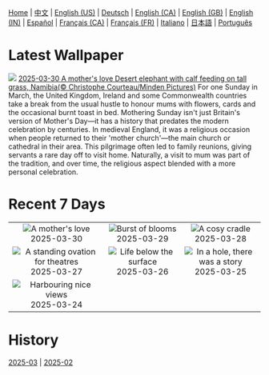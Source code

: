 [Home](../README.md) | [中文](zh-CN.md) | [English (US)](en-US.md) | [Deutsch](de-DE.md) | [English (CA)](en-CA.md) | [English (GB)](en-GB.md) | [English (IN)](en-IN.md) | [Español](es-ES.md) | [Français (CA)](fr-CA.md) | [Français (FR)](fr-FR.md) | [Italiano](it-IT.md) | [日本語](ja-JP.md) | [Português](pt-BR.md)

# Latest Wallpaper
![](https://www.bing.com/th?id=OHR.ElephantGrass_EN-GB8382422599_UHD.jpg)
[2025-03-30 A mother's love Desert elephant with calf feeding on tall grass, Namibia(© Christophe Courteau/Minden Pictures)](https://www.bing.com/th?id=OHR.ElephantGrass_EN-GB8382422599_UHD.jpg)
For one Sunday in March, the United Kingdom, Ireland and some Commonwealth countries take a break from the usual hustle to honour mums with flowers, cards and the occasional burnt toast in bed. Mothering Sunday isn't just Britain's version of Mother's Day—it has a history that predates the modern celebration by centuries. In medieval England, it was a religious occasion when people returned to their 'mother church'—the main church or cathedral in their area. This pilgrimage often led to family reunions, giving servants a rare day off to visit home. Naturally, a visit to mum was part of the tradition, and over time, the religious aspect blended with a more personal celebration.

# Recent 7 Days
|  |  |  |
|:---:|:---:|:---:|
| ![](https://www.bing.com/th?id=OHR.ElephantGrass_EN-GB8382422599_400x240.jpg "A mother's love") 2025-03-30 | ![](https://www.bing.com/th?id=OHR.CarrizoBloom_EN-GB8154155837_400x240.jpg "Burst of blooms") 2025-03-29 | ![](https://www.bing.com/th?id=OHR.NestingMonarch_EN-GB8009331215_400x240.jpg "A cosy cradle") 2025-03-28 |
| ![](https://www.bing.com/th?id=OHR.OdeonAthens_EN-GB5028449189_400x240.jpg "A standing ovation for theatres") 2025-03-27 | ![](https://www.bing.com/th?id=OHR.CrystalManatee_EN-GB4829470738_400x240.jpg "Life below the surface") 2025-03-26 | ![](https://www.bing.com/th?id=OHR.HobbitHole_EN-GB4657800200_400x240.jpg "In a hole, there was a story") 2025-03-25 |
| ![](https://www.bing.com/th?id=OHR.SydneyHarbour_EN-GB4487505878_400x240.jpg "Harbouring nice views") 2025-03-24 |  |  |

# History
[2025-03](../archives/wallpaper/en-GB/w_2025_03.md) | [2025-02](../archives/wallpaper/en-GB/w_2025_02.md)
